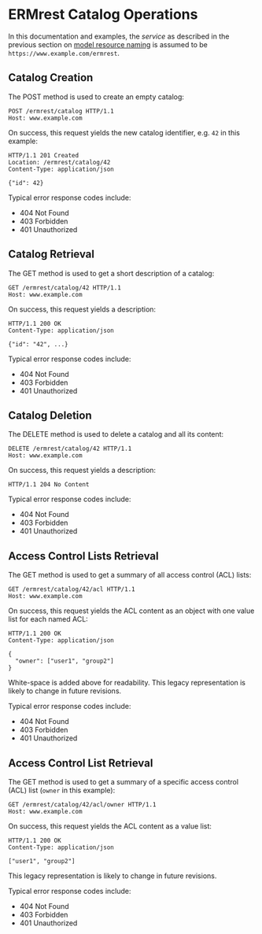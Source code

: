 # ERMrest Catalog Operations

In this documentation and examples, the _service_ as described in the previous section on [model resource naming](model/naming.md) is assumed to be `https://www.example.com/ermrest`.

## Catalog Creation

The POST method is used to create an empty catalog:

    POST /ermrest/catalog HTTP/1.1
    Host: www.example.com
    
On success, this request yields the new catalog identifier, e.g. `42` in this example:

    HTTP/1.1 201 Created
    Location: /ermrest/catalog/42
    Content-Type: application/json
    
    {"id": 42}

Typical error response codes include:
- 404 Not Found
- 403 Forbidden
- 401 Unauthorized

## Catalog Retrieval

The GET method is used to get a short description of a catalog:

    GET /ermrest/catalog/42 HTTP/1.1
    Host: www.example.com
    
On success, this request yields a description:

    HTTP/1.1 200 OK
    Content-Type: application/json
    
    {"id": "42", ...}

Typical error response codes include:
- 404 Not Found
- 403 Forbidden
- 401 Unauthorized

## Catalog Deletion

The DELETE method is used to delete a catalog and all its content:

    DELETE /ermrest/catalog/42 HTTP/1.1
    Host: www.example.com
    
On success, this request yields a description:

    HTTP/1.1 204 No Content

Typical error response codes include:
- 404 Not Found
- 403 Forbidden
- 401 Unauthorized

## Access Control Lists Retrieval

The GET method is used to get a summary of all access control (ACL)
lists:

    GET /ermrest/catalog/42/acl HTTP/1.1
	Host: www.example.com

On success, this request yields the ACL content as an object with one value list for each named ACL:

	HTTP/1.1 200 OK
	Content-Type: application/json

	{
	  "owner": ["user1", "group2"]
	}

White-space is added above for readability. This legacy representation is likely to change in future revisions.

Typical error response codes include:
- 404 Not Found
- 403 Forbidden
- 401 Unauthorized

## Access Control List Retrieval

The GET method is used to get a summary of a specific access control (ACL)
list (`owner` in this example):

    GET /ermrest/catalog/42/acl/owner HTTP/1.1
	Host: www.example.com

On success, this request yields the ACL content as a value list:

	HTTP/1.1 200 OK
	Content-Type: application/json

	["user1", "group2"]

This legacy representation is likely to change in future revisions.

Typical error response codes include:
- 404 Not Found
- 403 Forbidden
- 401 Unauthorized

